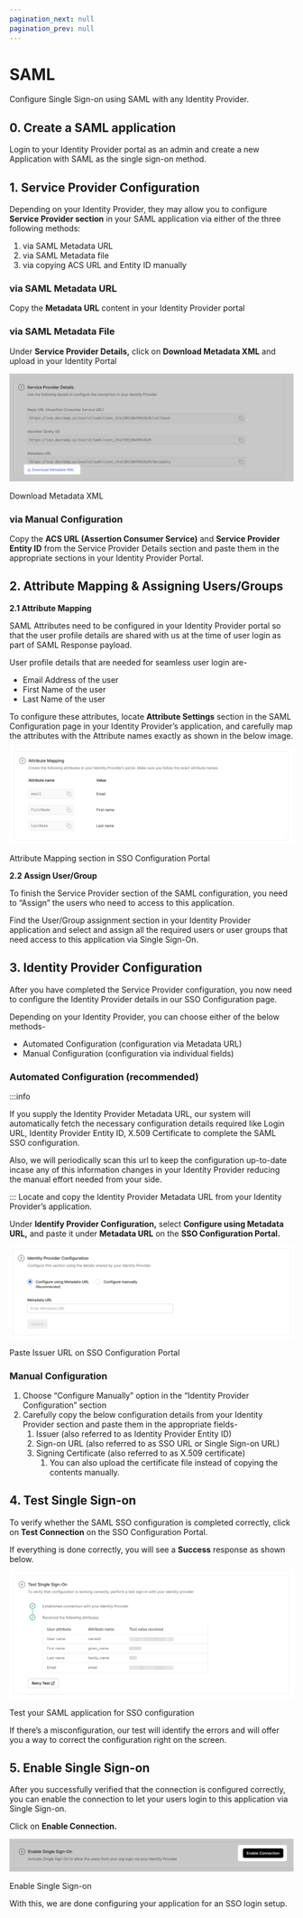 ```yaml
---
pagination_next: null
pagination_prev: null
---
```

# SAML

<Subtitle>Configure Single Sign-on using SAML with any Identity Provider. </Subtitle>

## 0. Create a SAML application

Login to your Identity Provider portal as an admin and create a new Application with SAML as the single sign-on method.

## 1. Service Provider Configuration

Depending on your Identity Provider, they may allow you to configure **Service Provider section** in your SAML application via either of the three following methods:

1. via SAML Metadata URL
2. via SAML Metadata file
3. via copying ACS URL and Entity ID manually

### via SAML Metadata URL

Copy the **Metadata URL** content in your Identity Provider portal

### via SAML Metadata File

Under **Service Provider Details,** click on **Download Metadata XML** and upload in your Identity Portal

![Download Metadata XML](../assets/integrations/saml-custom-provider/0.png)

Download Metadata XML

### via Manual Configuration

Copy the **ACS URL (Assertion Consumer Service)** and **Service Provider Entity ID** from the Service Provider Details section and paste them in the appropriate sections in your Identity Provider Portal.

## 2. Attribute Mapping & Assigning Users/Groups

**2.1 Attribute Mapping**

SAML Attributes need to be configured in your Identity Provider portal so that the user profile details are shared with us at the time of user login as part of SAML Response payload.

User profile details that are needed for seamless user login are-

- Email Address of the user
- First Name of the user
- Last Name of the user

To configure these attributes, locate **Attribute Settings** section in the SAML Configuration page in your Identity Provider’s application, and carefully map the attributes with the Attribute names exactly as shown in the below image.

![Attribute Mapping section in SSO Configuration Portal ](../assets/integrations/saml-custom-provider/1.png)

Attribute Mapping section in SSO Configuration Portal

**2.2 Assign User/Group**

To finish the Service Provider section of the SAML configuration, you need to “Assign” the users who need to access to this application.

Find the User/Group assignment section in your Identity Provider application and select and assign all the required users or user groups that need access to this application via Single Sign-On.

## 3. Identity Provider Configuration

After you have completed the Service Provider configuration, you now need to configure the Identity Provider details in our SSO Configuration page.

Depending on your Identity Provider, you can choose either of the below methods-

- Automated Configuration (configuration via Metadata URL)
- Manual Configuration (configuration via individual fields)

### Automated Configuration (recommended)

:::info

If you supply the Identity Provider Metadata URL, our system will automatically fetch the necessary configuration details required like Login URL, Identity Provider Entity ID, X.509 Certificate to complete the SAML SSO configuration.

Also, we will periodically scan this url to keep the configuration up-to-date incase any of this information changes in your Identity Provider reducing the manual effort needed from your side.

:::
Locate and copy the Identity Provider Metadata URL from your Identity Provider’s application.

Under **Identify Provider Configuration,** select **Configure using Metadata URL,** and paste it under **Metadata URL** on the **SSO Configuration Portal.**

![Paste Issuer URL on SSO Configuration Portal ](../assets/integrations/saml-custom-provider/2.png)

Paste Issuer URL on SSO Configuration Portal

### Manual Configuration

1. Choose “Configure Manually” option in the “Identity Provider Configuration” section
2. Carefully copy the below configuration details from your Identity Provider section and paste them in the appropriate fields-
   1. Issuer (also referred to as Identity Provider Entity ID)
   2. Sign-on URL (also referred to as SSO URL or Single Sign-on URL)
   3. Signing Certificate (also referred to as X.509 certificate)
      1. You can also upload the certificate file instead of copying the contents manually.

<!-- <Insert Screenshot below> -->

## 4. Test Single Sign-on

To verify whether the SAML SSO configuration is completed correctly, click on **Test Connection** on the SSO Configuration Portal.

If everything is done correctly, you will see a **Success** response as shown below.

![Test your SAML application for SSO configuration ](../assets/integrations/saml-custom-provider/3.png)

Test your SAML application for SSO configuration

If there’s a misconfiguration, our test will identify the errors and will offer you a way to correct the configuration right on the screen.

## 5. Enable Single Sign-on

After you successfully verified that the connection is configured correctly, you can enable the connection to let your users login to this application via Single Sign-on.

Click on **Enable Connection.**

![Enable Single Sign-on](../assets/integrations/saml-custom-provider/4.png)

Enable Single Sign-on

With this, we are done configuring your application for an SSO login setup.
